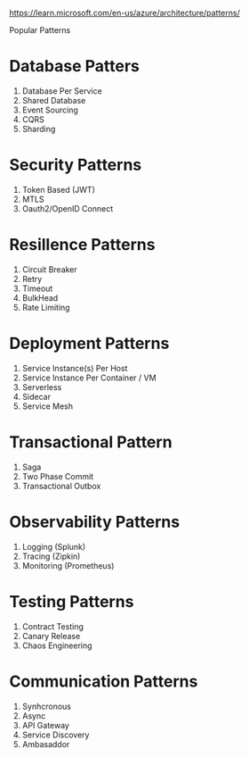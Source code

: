 https://learn.microsoft.com/en-us/azure/architecture/patterns/

Popular Patterns

# Database Patters

1. Database Per Service
2. Shared Database
3. Event Sourcing
4. CQRS 
5. Sharding

# Security Patterns

1. Token Based (JWT)
2. MTLS
3. Oauth2/OpenID Connect

# Resillence Patterns

1. Circuit Breaker
2. Retry
3. Timeout
4. BulkHead
5. Rate Limiting

# Deployment Patterns

1. Service Instance(s) Per Host
2. Service Instance Per Container / VM
3. Serverless
4. Sidecar
5. Service Mesh

# Transactional Pattern

1. Saga
2. Two Phase Commit
3. Transactional Outbox

# Observability Patterns

1. Logging (Splunk)
2. Tracing (Zipkin)
3. Monitoring (Prometheus)

# Testing Patterns

1. Contract Testing
2. Canary Release
3. Chaos Engineering

# Communication Patterns

1. Synhcronous
2. Async
3. API Gateway
4. Service Discovery
5. Ambasaddor